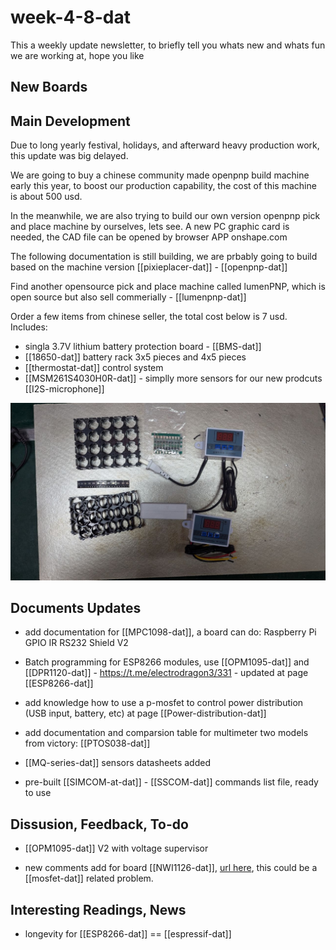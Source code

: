
# week-4-8-dat

This a weekly update newsletter, to briefly tell you whats new and whats fun we are working at, hope you like

## New Boards

## Main Development 

Due to long yearly festival, holidays, and afterward heavy production work, this update was big delayed. 

We are going to buy a chinese community made openpnp build machine early this year, to boost our production capability, the cost of this machine is about 500 usd. 

In the meanwhile, we are also trying to build our own version openpnp pick and place machine by ourselves, lets see. A new PC graphic card is needed, the CAD file can be opened by browser APP onshape.com

The following documentation is still building, we are prbably going to build based on the machine version [[pixieplacer-dat]] - [[openpnp-dat]]

Find another opensource pick and place machine called lumenPNP, which is open source but also sell commerially - [[lumenpnp-dat]]


Order a few items from chinese seller, the total cost below is 7 usd. Includes: 

- singla 3.7V lithium battery protection board - [[BMS-dat]]
- [[18650-dat]] battery rack 3x5 pieces and 4x5 pieces 
- [[thermostat-dat]] control system
- [[MSM261S4030H0R-dat]] - simplly more sensors for our new prodcuts [[I2S-microphone]]

![](photo_2025-02-23_15-11-51.jpg)

## Documents Updates

- add documentation for [[MPC1098-dat]], a board can do: Raspberry Pi GPIO IR RS232 Shield V2

- Batch programming for ESP8266 modules, use [[OPM1095-dat]] and [[DPR1120-dat]] - https://t.me/electrodragon3/331 - updated at page [[ESP8266-dat]]

- add knowledge how to use a p-mosfet to control power distribution (USB input, battery, etc) at page [[Power-distribution-dat]]

- add documentation and comparsion table for multimeter two models from victory: [[PTOS038-dat]]

- [[MQ-series-dat]] sensors datasheets added 

- pre-built [[SIMCOM-at-dat]] - [[SSCOM-dat]] commands list file, ready to use 

## Dissusion, Feedback, To-do

- [[OPM1095-dat]] V2 with voltage supervisor

- new comments add for board [[NWI1126-dat]], [url here](https://www.electrodragon.com/product/esp-led-strip-board/), this could be a [[mosfet-dat]] related problem. 



## Interesting Readings, News

- longevity for [[ESP8266-dat]] == [[espressif-dat]]




